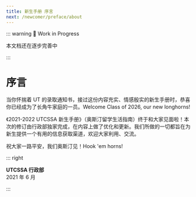 ```yaml
---
title: 新生手册 序言
next: /newcomer/preface/about
---
```


::: warning 🚧 Work in Progress

本文档还在逐步完善中

:::

# 序言

当你怀揣着 UT 的录取通知书，接过这份内容充实、情感殷实的新生手册时，恭喜你已经成为了长角牛家庭的一员。Welcome Class of 2026, our new longhorns!

《2021-2022 UTCSSA 新生手册》（奥斯汀留学生活指南）终于和大家见面啦！本次的修订由行政部独家完成，在内容上做了优化和更新。我们所做的一切都旨在为新生提供一个有用的信息获取渠道，欢迎大家利用、交流。

祝大家一路平安，我们奥斯汀见！Hook 'em horns!

::: right

**UTCSSA 行政部** \
2021 年 6 月

:::
